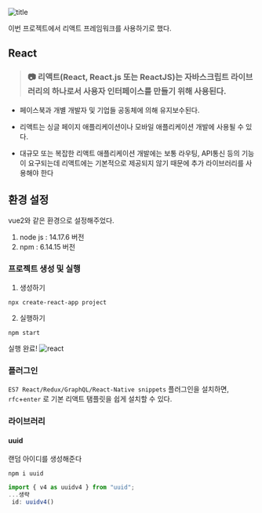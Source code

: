 ![title](https://user-images.githubusercontent.com/36508552/158747784-b25e523d-f655-4308-83a6-00f728cb96f1.png)

이번 프로젝트에서 리액트 프레임워크를 사용하기로 했다.

## React

> ### 📷 리액트(React, React.js 또는 ReactJS)는 자바스크립트 라이브러리의 하나로서 사용자 인터페이스를 만들기 위해 사용된다.

- 페이스북과 개별 개발자 및 기업들 공동체에 의해 유지보수된다.

- 리액트는 싱글 페이지 애플리케이션이나 모바일 애플리케이션 개발에 사용될 수 있다.

- 대규모 또는 복잡한 리액트 애플리케이션 개발에는 보통 라우팅, API통신 등의 기능이 요구되는데 리액트에는 기본적으로 제공되지 않기 때문에 추가 라이브러리를 사용해야 한다

## 환경 설정

vue2와 같은 환경으로 설정해주었다.

1. node js : 14.17.6 버전
2. npm : 6.14.15 버전

### 프로젝트 생성 및 실행

1. 생성하기

```shell
npx create-react-app project
```

2. 실행하기

```shell
npm start
```

실행 완료!
![react](https://im5.ezgif.com/tmp/ezgif-5-f631f01a4c.gif)

### 플러그인

`ES7 React/Redux/GraphQL/React-Native snippets` 플러그인을 설치하면, `rfc`+`enter` 로 기본 리액트 탬플릿을 쉽게 설치할 수 있다.

### 라이브러리

#### uuid

랜덤 아이디를 생성해준다

```shell
npm i uuid
```

```js
import { v4 as uuidv4 } from "uuid";
...생략
 id: uuidv4()
```
